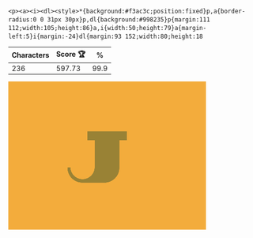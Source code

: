 `<p><a><i><dl><style>*{background:#f3ac3c;position:fixed}p,a{border-radius:0 0 31px 30px}p,dl{background:#998235}p{margin:111 112;width:105;height:86}a,i{width:50;height:79}a{margin-left:5}i{margin:-24}dl{margin:93 152;width:80;height:18`

| Characters | Score 🏆 | %    |
| ---------- | -------- | ---- |
| 236        | 597.73   | 99.9 |

![](/2024/sep2024/04/20240904.png)
